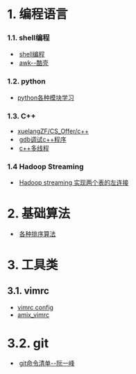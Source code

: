 
# 1. 编程语言  

### 1.1. shell编程  

+  [shell编程](http://billie66.github.io/TLCL/book/index.html)  
+  [awk--酷壳](https://coolshell.cn/articles/9070.html)  

### 1.2. python  
+ [python各种模块学习](http://blog.csdn.net/weiwangchao_/article/details/70570508)  


### 1.3. C++  
+  [xuelangZF/CS_Offer/c++](https://github.com/xuelangZF/CS_Offer/tree/master/C%2B%2B)  
+  [gdb调试c++程序](https://deepzz.com/post/gdb-debug.html)  
+  [c++多线程](https://github.com/forhappy/Cplusplus-Concurrency-In-Practice/blob/master/Table-of-contents.md)  

### 1.4 Hadoop Streaming
+  [Hadoop streaming 实现两个表的左连接](http://www.crazyant.net/1112.html)



# 2. 基础算法  

+  [各种排序算法](http://yansu.org/2015/09/07/sort-algorithms.html)  


# 3. 工具类  
## 3.1. vimrc  
+ [vimrc config](http://www.cnblogs.com/ma6174/archive/2011/12/10/2283393.html)  
+ [amix_vimrc](https://github.com/amix/vimrc)   


# 3.2. git  
+  [git命令清单--阮一峰](http://www.ruanyifeng.com/blog/2015/12/git-cheat-sheet.html)

